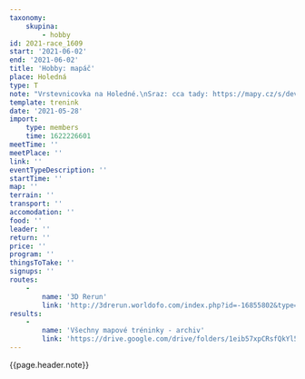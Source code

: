 ```yaml
---
taxonomy:
    skupina:
        - hobby
id: 2021-race_1609
start: '2021-06-02'
end: '2021-06-02'
title: 'Hobby: mapáč'
place: Holedná
type: T
note: "Vrstevnicovka na Holedné.\nSraz: cca tady: https://mapy.cz/s/devezeceju\nv 17:00."
template: trenink
date: '2021-05-28'
import:
    type: members
    time: 1622226601
meetTime: ''
meetPlace: ''
link: ''
eventTypeDescription: ''
startTime: ''
map: ''
terrain: ''
transport: ''
accomodation: ''
food: ''
leader: ''
return: ''
price: ''
program: ''
thingsToTake: ''
signups: ''
routes:
    -
        name: '3D Rerun'
        link: 'http://3drerun.worldofo.com/index.php?id=-16855802&type=info'
results:
    -
        name: 'Všechny mapové tréninky - archiv'
        link: 'https://drive.google.com/drive/folders/1eib57xpCRsfQkYl5set-VOEkCIkFB1mI?usp=sharing'
---
```


{{page.header.note}}
